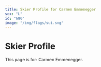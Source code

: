 ```yaml
---
title: Skier Profile for Carmen Emmenegger
sex: "L"
id: "680"
image: "/img/flags/sui.svg" 
---
```


# Skier Profile

This page is for: Carmen Emmenegger.
    